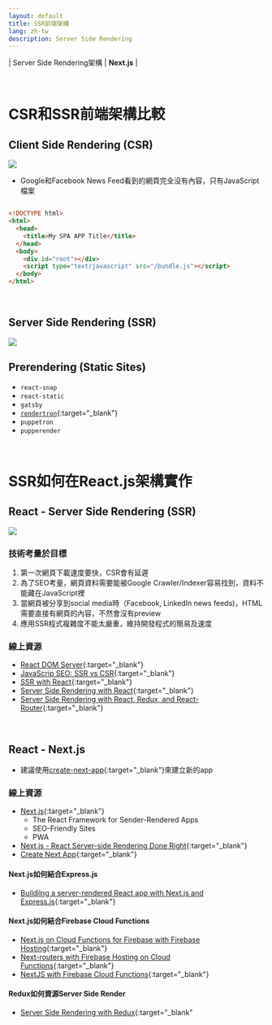 ```yaml
---
layout: default
title: SSR前端架構
lang: zh-tw
description: Server Side Rendering
---
```




| Server Side Rendering架構 | **Next.js** |

<br>

# CSR和SSR前端架構比較

## Client Side Rendering (CSR)

<img src='https://lh3.googleusercontent.com/SLKkSaDSKfz7RwZEVz2WUkqYQ9mnRof7McaY57Mf8JpgDODMgEAA3JCkoHbC1JoTDa3MtBGKmIIEdiaENoEpSSp1L7GBfeR0ARQC3Zm5SbEoGbT_GIvn6t_UsH-T5jKEWGgLbzEWfg=w800' />

* Google和Facebook News Feed看到的網頁完全沒有內容，只有JavaScript檔案

```html

<!DOCTYPE html>
<html>
  <head>
    <title>My SPA APP Title</title>
  </head>
  <body>
    <div id="root"></div>
    <script type="text/javascript" src="/bundle.js"></script>
  </body>
</html>
```

<br>

## Server Side Rendering (SSR)

<img src='https://lh3.googleusercontent.com/PqfLbRvYuFY5I26xjPHlWEusCJZ6FWKoHdJpJLqQUgH2upEKNlBphTxmzCNoaBcgCa0ZJQ1pANQ0LwUGoEOj3cSvHKDKcVD7SvPL57qK4twnGvKk5IxGeUFLBR1nyt79tB7PWscWXw=w800' />

<br>

## Prerendering (Static Sites)

* `react-snap`
* `react-static`
* `gatsby`
* [`rendertron`](https://github.com/GoogleChrome/rendertron){:target="_blank"}
* `puppetron`
* `pupperender`

<br>

# SSR如何在React.js架構實作

## React - Server Side Rendering (SSR)

<img src='https://lh3.googleusercontent.com/uutZ0xtPwsF1qO1gzf2X497gaVLEMhfIeOJl9YsLkVhdZKE9KKG_UnwC77VJc_2nMc2rfwEvLsTPh7Jnk8In_vB_s7NldulHCw3u9bzshB59ypxNq5E8MxZr7upTNqtPAjX8pdJ9Pg=w800' />

### 技術考量於目標

1. 第一次網頁下載速度要快，CSR會有延遲
1. 為了SEO考量，網頁資料需要能被Google Crawler/Indexer容易找到，資料不能藏在JavaScript裡
1. 當網頁被分享到social media時（Facebook, LinkedIn news feeds)，HTML需要直接有網頁的內容，不然會沒有preview
1. 應用SSR程式複雜度不能太嚴重，維持開發程式的簡易及速度

### 線上資源

* [React DOM Server](https://reactjs.org/docs/react-dom-server.html){:target="_blank"}
* [JavaScrip SEO: SSR vs CSR](https://medium.com/@benjburkholder/javascript-seo-server-side-rendering-vs-client-side-rendering-bc06b8ca2383){:target="_blank"}
* [SSR with React](https://medium.com/@swazza85/ssr-with-react-9cb197cfe380){:target="_blank"}
* [Server Side Rendering with React](https://flaviocopes.com/react-server-side-rendering/){:target="_blank"}
* [Server Side Rendering with React, Redux, and React-Router](https://itnext.io/server-side-rendering-with-react-redux-and-react-router-fa5b67d4965e){:target="_blank"}

<br>

## React - Next.js

* 建議使用[create-next-app](https://github.com/zeit/create-next-app){:target="_blank"}來建立新的app


### 線上資源

* [Next.js](https://nextjs.org/){:target="_blank"}
	* The React Framework for Sender-Rendered Apps
	* SEO-Friendly Sites
	* PWA
* [Next.js - React Server-side Rendering Done Right](https://medium.com/better-programming/next-js-react-server-side-rendering-done-right-f9700078a3b6){:target="_blank"}
* [Create Next App](https://github.com/zeit/create-next-app){:target="_blank"}


#### Next.js如何結合Express.js

* [Buildilng a server-rendered React app with Next.js and Express.js](https://blog.logrocket.com/how-to-build-a-server-rendered-react-app-with-next-express-d5a389e7ab2f/){:target="_blank"}


#### Next.js如何結合Firebase Cloud Functions

* [Next.js on Cloud Functions for Firebase with Firebase Hosting](https://codeburst.io/next-js-on-cloud-functions-for-firebase-with-firebase-hosting-7911465298f2){:target="_blank"}
* [Next-routers with Firebase Hosting on Cloud Functions](https://codeburst.io/next-routes-with-firebase-hosting-on-cloud-functions-e7c78308a24d){:target="_blank"}
* [NextJS with Firebase Cloud Functions](https://stackoverflow.com/questions/45185452/nextjs-with-firebase-cloud-functions){:target="_blank"}


#### Redux如何資源Server Side Render

* [Server Side Rendering with Redux](https://redux.js.org/recipes/server-rendering/){:target="_blank"